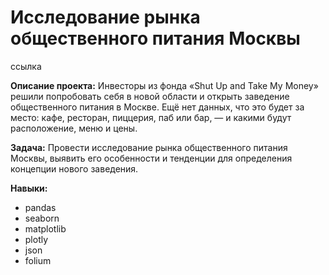 # Исследование рынка общественного питания Москвы

ссылка

**Описание проекта:** Инвесторы из фонда «Shut Up and Take My Money» решили попробовать себя в новой области и открыть заведение общественного питания в Москве. Ещё нет данных, что это будет за место: кафе, ресторан, пиццерия, паб или бар, — и какими будут расположение, меню и цены.

**Задача:** Провести исследование рынка общественного питания Москвы, выявить его особенности и тенденции для определения концепции нового заведения.

**Навыки:**
- pandas
- seaborn
- matplotlib
- plotly
- json
- folium
